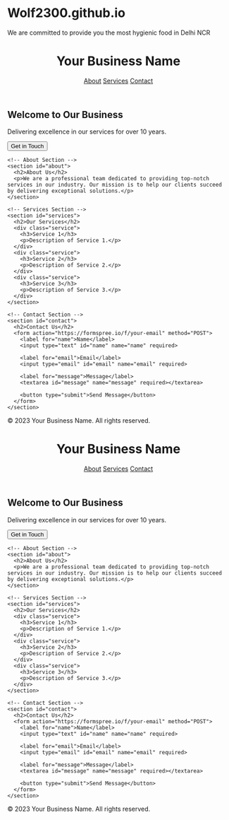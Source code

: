 # Wolf2300.github.io
We are committed to provide you the most hygienic food in Delhi NCR
<!DOCTYPE html>
<html lang="en">
<head>
  <meta charset="UTF-8">
  <meta name="viewport" content="width=device-width, initial-scale=1.0">
  <title>Professional Business Website</title>
  <link rel="stylesheet" href="styles.css">
</head>
<body>
  <!-- Header Section -->
  <header>
    <h1>Your Business Name</h1>
    <nav>
      <a href="#about">About</a>
      <a href="#services">Services</a>
      <a href="#contact">Contact</a>
    </nav>
  </header>

  <!-- Main Content -->
  <main>
    <!-- Hero Section -->
    <section id="hero">
      <h2>Welcome to Our Business</h2>
      <p>Delivering excellence in our services for over 10 years.</p>
      <button onclick="document.getElementById('contact').scrollIntoView()">Get in Touch</button>
    </section>

    <!-- About Section -->
    <section id="about">
      <h2>About Us</h2>
      <p>We are a professional team dedicated to providing top-notch services in our industry. Our mission is to help our clients succeed by delivering exceptional solutions.</p>
    </section>

    <!-- Services Section -->
    <section id="services">
      <h2>Our Services</h2>
      <div class="service">
        <h3>Service 1</h3>
        <p>Description of Service 1.</p>
      </div>
      <div class="service">
        <h3>Service 2</h3>
        <p>Description of Service 2.</p>
      </div>
      <div class="service">
        <h3>Service 3</h3>
        <p>Description of Service 3.</p>
      </div>
    </section>

    <!-- Contact Section -->
    <section id="contact">
      <h2>Contact Us</h2>
      <form action="https://formspree.io/f/your-email" method="POST">
        <label for="name">Name</label>
        <input type="text" id="name" name="name" required>
        
        <label for="email">Email</label>
        <input type="email" id="email" name="email" required>
        
        <label for="message">Message</label>
        <textarea id="message" name="message" required></textarea>
        
        <button type="submit">Send Message</button>
      </form>
    </section>
  </main>

  <!-- Footer -->
  <footer>
    <p>&copy; 2023 Your Business Name. All rights reserved.</p>
  </footer>
</body>
</html>
<!DOCTYPE html>
<html lang="en">
<head>
  <meta charset="UTF-8">
  <meta name="viewport" content="width=device-width, initial-scale=1.0">
  <title>Professional Business Website</title>
  <link rel="stylesheet" href="styles.css">
</head>
<body>
  <!-- Header Section -->
  <header>
    <h1>Your Business Name</h1>
    <nav>
      <a href="#about">About</a>
      <a href="#services">Services</a>
      <a href="#contact">Contact</a>
    </nav>
  </header>

  <!-- Main Content -->
  <main>
    <!-- Hero Section -->
    <section id="hero">
      <h2>Welcome to Our Business</h2>
      <p>Delivering excellence in our services for over 10 years.</p>
      <button onclick="document.getElementById('contact').scrollIntoView()">Get in Touch</button>
    </section>

    <!-- About Section -->
    <section id="about">
      <h2>About Us</h2>
      <p>We are a professional team dedicated to providing top-notch services in our industry. Our mission is to help our clients succeed by delivering exceptional solutions.</p>
    </section>

    <!-- Services Section -->
    <section id="services">
      <h2>Our Services</h2>
      <div class="service">
        <h3>Service 1</h3>
        <p>Description of Service 1.</p>
      </div>
      <div class="service">
        <h3>Service 2</h3>
        <p>Description of Service 2.</p>
      </div>
      <div class="service">
        <h3>Service 3</h3>
        <p>Description of Service 3.</p>
      </div>
    </section>

    <!-- Contact Section -->
    <section id="contact">
      <h2>Contact Us</h2>
      <form action="https://formspree.io/f/your-email" method="POST">
        <label for="name">Name</label>
        <input type="text" id="name" name="name" required>
        
        <label for="email">Email</label>
        <input type="email" id="email" name="email" required>
        
        <label for="message">Message</label>
        <textarea id="message" name="message" required></textarea>
        
        <button type="submit">Send Message</button>
      </form>
    </section>
  </main>

  <!-- Footer -->
  <footer>
    <p>&copy; 2023 Your Business Name. All rights reserved.</p>
  </footer>
</body>
</html>
